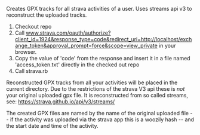 Creates GPX tracks for all strava activities of a user. Uses streams api v3 to reconstruct the uploaded tracks.

1. Checkout repo
2. Call www.strava.com/oauth/authorize?client_id=1924&response_type=code&redirect_uri=http://localhost/exchange_token&approval_prompt=force&scope=view_private in your browser.
3. Copy the value of 'code' from the response and insert it in a file named 'access_token.txt' directly in the checked out repo
4. Call strava.rb

Reconstructed GPX tracks from all your activities will be placed in
the current directory. Due to the restrictions of the strava V3 api
these is *not* your original uploaded gpx file. It is reconstructed
from so called streams, see: https://strava.github.io/api/v3/streams/

The created GPX files are named by the name of the original uploaded
file -- if the activity was uploaded via the strava app this is a
woozily hash -- and the start date and time of the activity.


